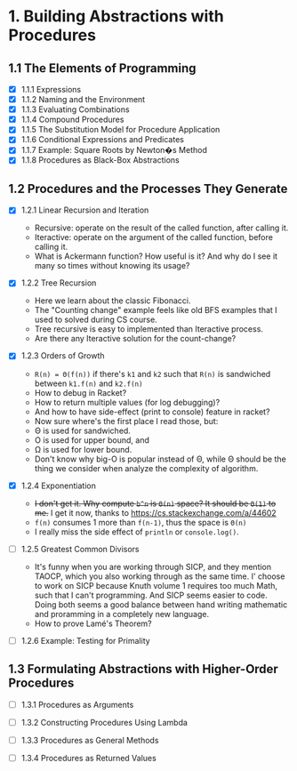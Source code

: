 # 1. Building Abstractions with Procedures

## 1.1 The Elements of Programming

- [x] 1.1.1 Expressions
- [x] 1.1.2 Naming and the Environment
- [x] 1.1.3 Evaluating Combinations
- [x] 1.1.4 Compound Procedures
- [x] 1.1.5 The Substitution Model for Procedure Application
- [x] 1.1.6 Conditional Expressions and Predicates
- [x] 1.1.7 Example: Square Roots by Newton�s Method
- [x] 1.1.8 Procedures as Black-Box Abstractions

## 1.2 Procedures and the Processes They Generate

- [x] 1.2.1 Linear Recursion and Iteration

  - Recursive: operate on the result of the called function, after calling it.
  - Iteractive: operate on the argument of the called function, before calling
    it.
  - What is Ackermann function? How useful is it? And why do I see it many
    so times without knowing its usage?

- [x] 1.2.2 Tree Recursion

  - Here we learn about the classic Fibonacci.
  - The "Counting change" example feels like old BFS examples that I used to
    solved during CS course.
  - Tree recursive is easy to implemented than Iteractive process.
  - Are there any Iteractive solution for the count-change?

- [x] 1.2.3 Orders of Growth

  - `R(n) = Θ(f(n))` if there's `k1` and `k2` such that `R(n)` is sandwiched
    between `k1.f(n)` and `k2.f(n)`
  - How to debug in Racket?
  - How to return multiple values (for log debugging)?
  - And how to have side-effect (print to console) feature in racket?
  - Now sure where's the first place I read those, but:
  - Θ is used for sandwiched.
  - Ο is used for upper bound, and
  - Ω is used for lower bound.
  - Don't know why big-O is popular instead of Θ, while Θ should be the
    thing we consider when analyze the complexity of algorithm.

- [x] 1.2.4 Exponentiation

  - ~~I don't get it. Why compute `b^n` is `Θ(n)` space? It should be `Θ(1)` to
    me.~~ I get it now, thanks to https://cs.stackexchange.com/a/44602
  - `f(n)` consumes 1 more than `f(n-1)`, thus the space is `Θ(n)`
  - I really miss the side effect of `println` or `console.log()`.

- [ ] 1.2.5 Greatest Common Divisors

  - It's funny when you are working through SICP, and they mention TAOCP,
    which you also working through as the same time. I' choose to work on
    SICP because Knuth volume 1 requires too much Math, such that I can't
    programming. And SICP seems easier to code. Doing both seems a good
    balance between hand writing mathematic and proramming in a completely
    new language.
  - How to prove Lamé's Theorem?

- [ ] 1.2.6 Example: Testing for Primality

## 1.3 Formulating Abstractions with Higher-Order Procedures

- [ ] 1.3.1 Procedures as Arguments

- [ ] 1.3.2 Constructing Procedures Using Lambda

- [ ] 1.3.3 Procedures as General Methods

- [ ] 1.3.4 Procedures as Returned Values
